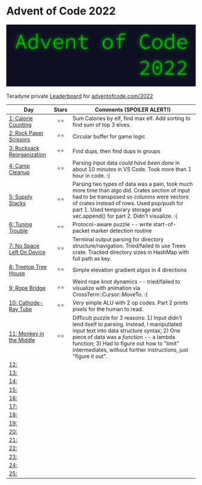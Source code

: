 # Advent of Code 2022

![](pix/aoc.png)

Teradyne private [Leaderboard](https://adventofcode.com/2022/leaderboard/private/view/380786) for [adventofcode.com/2022](https://adventofcode.com/2022)

| Day | Stars | Comments (**SPOILER ALERT!**) |
|---|:-:|-|
| [1: Calorie Counting](https://adventofcode.com/2022/day/1) | ⭐⭐ | Sum Calories by elf, find max elf.  Add sorting to find sum of top 3 elves. |
| [2: Rock Paper Scissors](https://adventofcode.com/2022/day/2) | ⭐⭐ | Circular buffer for game logic |
| [3: Rucksack Reorganization](https://adventofcode.com/2022/day/3) | ⭐⭐ | Find dups, then find dups in groups |
| [4: Camp Cleanup](https://adventofcode.com/2022/day/4) | ⭐⭐ | Parsing input data _could have been done_ in about 10 minutes in VS Code.  Took more than 1 hour in code.  :( |
| [5: Supply Stacks](https://adventofcode.com/2022/day/5) | ⭐⭐ | Parsing two types of data was a pain, took much more time than algo did.  Crates section of input had to be transposed so _columns_ were vectors of crates instead of rows.  Used pop/push for part 1. Used temporary storage and vec.append() for part 2.  Didn't visualize.  :( |
| [6: Tuning Trouble](https://adventofcode.com/2022/day/6) | ⭐⭐ | Protocol-aware puzzle -- write start-of-packet marker detection routine |
| [7: No Space Left On Device](https://adventofcode.com/2022/day/7) | ⭐⭐ | Terminal output parsing for directory structure/navigation.  Tried/failed to use Trees crate.  Tracked directory sizes in HashMap with full path as key. |
| [8: Treetop Tree House](https://adventofcode.com/2022/day/8) | ⭐⭐ | Simple elevation gradient algos in 4 directions |
| [9: Rope Bridge](https://adventofcode.com/2022/day/9) | ⭐⭐ | Weird rope knot dynamics -- tried/failed to visualize with animation via CrossTerm::Cursor::MoveTo.  :( |
| [10: Cathode-Ray Tube](https://adventofcode.com/2022/day/10) | ⭐⭐ | *Very* simple ALU with 2 op codes. Part 2 prints pixels for the human to read. |
| [11: Monkey in the Middle](https://adventofcode.com/2022/day/11) | ⭐⭐ | Difficult puzzle for 3 reasons: 1) Input didn't lend itself to parsing.  Instead, I maniputlated input text into data structure syntax; 2) One piece of data was a _function_ -- a lambda function; 3) Had to figure out how to "limit" intermediates, without further instructions, just "figure it out". |
| [12: ](https://adventofcode.com/2022/day/12) |  |  |
| [13: ](https://adventofcode.com/2022/day/13) |  |  |
| [14: ](https://adventofcode.com/2022/day/14) |  |  |
| [15: ](https://adventofcode.com/2022/day/15) |  |  |
| [16: ](https://adventofcode.com/2022/day/17) |  |  |
| [17: ](https://adventofcode.com/2022/day/17) |  |  |
| [18: ](https://adventofcode.com/2022/day/18) |  |  |
| [19: ](https://adventofcode.com/2022/day/19) |  |  |
| [20: ](https://adventofcode.com/2022/day/20) |  |  |
| [21: ](https://adventofcode.com/2022/day/21) |  |  |
| [22: ](https://adventofcode.com/2022/day/22) |  |  |
| [23: ](https://adventofcode.com/2022/day/23) |  |  |
| [24: ](https://adventofcode.com/2022/day/24) |  |  |
| [25: ](https://adventofcode.com/2022/day/25) |  |  |